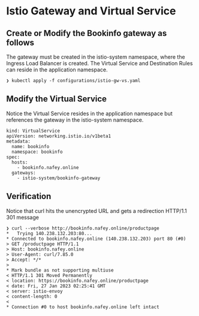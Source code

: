 # Istio Gateway and Virtual Service 

## Create or Modify the Bookinfo gateway as follows
The gateway must be created in the istio-system namespace, where the Ingress Load Balancer is created. The Virtual Service and Destination Rules can reside in the application namespace.


    ❯ kubectl apply -f configurations/istio-gw-vs.yaml

## Modify the Virtual Service
Notice the Virtual Service resides in the application namespace but references the gateway in the istio-system namespace.

    kind: VirtualService
    apiVersion: networking.istio.io/v1beta1
    metadata:
      name: bookinfo
      namespace: bookinfo
    spec:
      hosts:
        - bookinfo.nafey.online
      gateways:
        - istio-system/bookinfo-gateway


## Verification
Notice that curl hits the unencrypted URL and gets a redirection HTTP/1.1 301 message

    ❯ curl --verbose http://bookinfo.nafey.online/productpage
    *   Trying 140.238.132.203:80...
    * Connected to bookinfo.nafey.online (140.238.132.203) port 80 (#0)
    > GET /productpage HTTP/1.1
    > Host: bookinfo.nafey.online
    > User-Agent: curl/7.85.0
    > Accept: */*
    > 
    * Mark bundle as not supporting multiuse
    < HTTP/1.1 301 Moved Permanently
    < location: https://bookinfo.nafey.online/productpage
    < date: Fri, 27 Jan 2023 02:25:41 GMT
    < server: istio-envoy
    < content-length: 0
    < 
    * Connection #0 to host bookinfo.nafey.online left intact